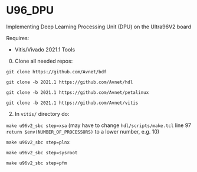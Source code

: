 # U96_DPU
Implementing Deep Learning Processing Unit (DPU) on the Ultra96V2 board

Requires:
- Vitis/Vivado 2021.1 Tools

0. Clone all needed repos:

  ``git clone https://github.com/Avnet/bdf``
  
  ``git clone -b 2021.1 https://github.com/Avnet/hdl``
  
  ``git clone -b 2021.1 https://github.com/Avnet/petalinux``
  
  ``git clone -b 2021.1 https://github.com/Avnet/vitis``
  
2. In ``vitis/`` directory do:

  ``make u96v2_sbc step=xsa`` (may have to change ``hdl/scripts/make.tcl`` line 97 ``return $env(NUMBER_OF_PROCESSORS)`` to a lower number, e.g. 10)
  
  ``make u96v2_sbc step=plnx``
  
  ``make u96v2_sbc step=sysroot``
  
  ``make u96v2_sbc step=pfm``
